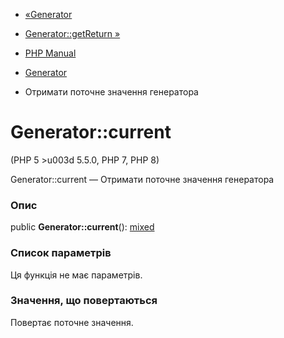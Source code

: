 - [«Generator](class.generator.md)
- [Generator::getReturn »](generator.getreturn.md)

- [PHP Manual](index.md)
- [Generator](class.generator.md)
- Отримати поточне значення генератора

# Generator::current

(PHP 5 \>u003d 5.5.0, PHP 7, PHP 8)

Generator::current — Отримати поточне значення генератора

### Опис

public **Generator::current**():
[mixed](language.types.declarations.md#language.types.declarations.mixed)

### Список параметрів

Ця функція не має параметрів.

### Значення, що повертаються

Повертає поточне значення.
